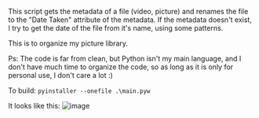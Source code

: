 This script gets the metadata of a file (video, picture) and renames the file to the "Date Taken" attribute of the metadata. If the metadata doesn't exist, I try to get the date of the file from it's name, using some patterns.

This is to organize my picture library.

Ps: The code is far from clean, but Python isn't my main language, and I don't have much time to organize the code, so as long as it is only for personal use, I don't care a lot :) 

To build:
```pyinstaller --onefile .\main.pyw```

It looks like this:
![image](https://github.com/jotavital/organize-photos/assets/80636554/9323d528-6d55-4695-949c-881403c86921)
